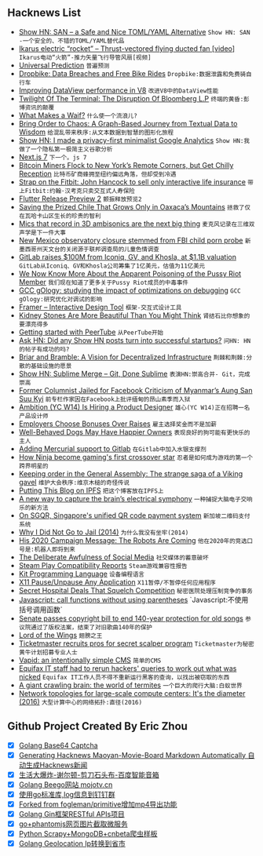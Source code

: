 ## Hacknews List


- [Show HN: SAN – a Safe and Nice TOML/YAML Alternative](https://astrocorp.net/san)  `Show HN: SAN -一个安全的、不错的TOML/YAML替代品`
- [Ikarus electric “rocket” – Thrust-vectored flying ducted fan [video]](https://www.youtube.com/watch?v=RMeEh5OUaDs)  `Ikarus电动“火箭”-推力矢量飞行导管风扇[视频]`
- [Universal Prediction](http://philsci-archive.pitt.edu/14486/)  `普遍预测`
- [Dropbike: Data Breaches and Free Bike Rides](https://ipfs.io/ipns/Qmea45XwFtdwaCGAPLRMxFmoUP5YLnknc2WGCGQ3HnDP6f/post/dropbike/)  `Dropbike:数据泄露和免费骑自行车`
- [Improving DataView performance in V8](https://v8project.blogspot.com/2018/09/dataview.html)  `改进V8中的DataView性能`
- [Twilight Of The Terminal: The Disruption Of Bloomberg L.P](https://www.cbinsights.com/research/report/bloomberg-terminal-disruption/)  `终端的黄昏:彭博资讯的颠覆`
- [What Makes a Waif?](https://www.lrb.co.uk/v40/n17/joanne-oleary/what-makes-a-waif)  `什么使一个流浪儿?`
- [Bring Order to Chaos: A Graph-Based Journey from Textual Data to Wisdom](https://neo4j.com/blog/bring-order-to-chaos-graph-based-journey-textual-data-to-wisdom/)  `给混乱带来秩序:从文本数据到智慧的图形化旅程`
- [Show HN: I made a privacy-first minimalist Google Analytics](https://simpleanalytics.io)  `Show HN:我做了一个隐私第一极简主义谷歌分析`
- [Next.js 7](https://nextjs.org/blog/next-7)  `下一个。js 7`
- [Bitcoin Miners Flock to New York’s Remote Corners, but Get Chilly Reception](https://www.nytimes.com/2018/09/19/nyregion/bitcoin-mining-new-york-electricity.html)  `比特币矿商蜂拥至纽约偏远角落，但却受到冷遇`
- [Strap on the Fitbit: John Hancock to sell only interactive life insurance](https://www.reuters.com/article/us-manulife-financi-john-hancock-lifeins/strap-on-the-fitbit-john-hancock-to-sell-only-interactive-life-insurance-idUSKCN1LZ1WL)  `带上Fitbit:约翰·汉考克只卖交互式人寿保险`
- [Flutter Release Preview 2](https://developers.googleblog.com/2018/09/flutter-release-preview-2-pixel-perfect.html)  `颤振释放预览2`
- [Saving the Prized Chile That Grows Only in Oaxaca’s Mountains](https://www.atlasobscura.com/articles/oaxacan-chile-pepper)  `拯救了仅在瓦哈卡山区生长的珍贵的智利`
- [Mics that record in 3D ambisonics are the next big thing](http://cdm.link/2018/09/3d-ambisonic-microphones/)  `麦克风记录在三维双声学是下一件大事`
- [New Mexico observatory closure stemmed from FBI child porn probe](https://af.reuters.com/article/commoditiesNews/idAFL2N1W51VK)  `新墨西哥州天文台的关闭源于联邦调查局的儿童色情调查`
- [GitLab raises $100M from Iconiq, GV, and Khosla, at $1.1B valuation](https://venturebeat.com/2018/09/19/gitlab-raises-100-million-from-iconiq-gv-and-khosla-at-1-1-billion-valuation/)  `GitLab从Iconiq、GV和Khosla公司筹集了1亿美元，估值为11亿美元`
- [We Now Know More About the Apparent Poisoning of the Pussy Riot Member](https://www.newyorker.com/news/our-columnists/we-now-know-more-about-the-apparent-poisoning-of-the-pussy-riot-member-pyotr-verzilov/)  `我们现在知道了更多关于Pussy Riot成员的中毒事件`
- [GCC gOlogy: studying the impact of optimizations on debugging](https://www.fsfla.org/~lxoliva/writeups/gOlogy/gOlogy.txt)  `GCC gOlogy:研究优化对调试的影响`
- [Framer – Interactive Design Tool](https://framer.com/)  `框架-交互式设计工具`
- [Kidney Stones Are More Beautiful Than You Might Think](https://www.nytimes.com/2018/09/19/health/kidney-stones-geology.html)  `肾结石比你想象的要漂亮得多`
- [Getting started with PeerTube](https://medium.com/we-distribute/getting-started-with-peertube-ec5dbf007058)  `从PeerTube开始`
- [Ask HN: Did any Show HN posts turn into successful startups?](item?id=18030355)  `问HN: HN的帖子有成功的吗?`
- [Briar and Bramble: A Vision for Decentralized Infrastructure](https://dymaxion.org/essays/briarvision.html)  `荆棘和荆棘:分散的基础设施的愿景`
- [Show HN: Sublime Merge – Git, Done Sublime](https://www.sublimemerge.com)  `表演HN:崇高合并- Git，完成崇高`
- [Former Columnist Jailed for Facebook Criticism of Myanmar’s Aung San Suu Kyi](https://www.mmtimes.com/news/ngar-min-swe-given-7-years-facebook-post.html)  `前专栏作家因在Facebook上批评缅甸的昂山素季而入狱`
- [Ambition (YC W14) Is Hiring a Product Designer](https://ambition.com/career/opportunity/product-designer/)  `雄心(YC W14)正在招聘一名产品设计师`
- [Employers Choose Bonuses Over Raises](https://www.wsj.com/articles/benefit-gains-exceed-wage-growth-new-labor-data-shows-1537289455)  `雇主选择奖金而不是加薪`
- [Well-Behaved Dogs May Have Happier Owners](https://www.psychologytoday.com/us/blog/fellow-creatures/201809/well-behaved-dogs-may-have-happier-owners)  `表现良好的狗可能有更快乐的主人`
- [Adding Mercurial support to Gitlab](https://gitlab.com/gitlab-org/gitlab-ce/issues/31600#note_96793407)  `在Gitlab中加入水银支撑剂`
- [How Ninja become gaming&#39;s first crossover star](http://www.espn.com/espn/feature/story/_/id/24710688/fortnite-legend-ninja-living-stream)  `忍者是如何成为游戏的第一个跨界明星的`
- [Keeping order in the General Assembly: The strange saga of a Viking gavel](https://news.un.org/en/story/2018/09/1019512)  `维护大会秩序:维京木槌的奇怪传说`
- [Putting This Blog on IPFS](https://ipfs.io/ipns/Qme48wyZ7LaF9gC5693DZyJBtehgaFhaKycESroemD5fNX/post/putting_this_blog_on_ipfs/)  `把这个博客放在IPFS上`
- [A new way to capture the brain’s electrical symphony](https://www.nature.com/articles/d41586-018-06694-6)  `一种捕捉大脑电子交响乐的新方法`
- [On SGQR, Singapore&#39;s unified QR code payment system](https://tongwing.woon.sg/blog/on-sgqr-code/)  `新加坡二维码支付系统`
- [Why I Did Not Go to Jail (2014)](https://a16z.com/2014/02/06/why-i-did-not-go-to-jail/)  `为什么我没有坐牢(2014)`
- [His 2020 Campaign Message: The Robots Are Coming](https://www.nytimes.com/2018/02/10/technology/his-2020-campaign-message-the-robots-are-coming.html)  `他在2020年的竞选口号是:机器人即将到来`
- [The Deliberate Awfulness of Social Media](https://www.newyorker.com/books/under-review/the-deliberate-awfulness-of-social-media)  `社交媒体的蓄意破坏`
- [Steam Play Compatibility Reports](https://spcr.netlify.com/)  `Steam游戏兼容性报告`
- [Kit Programming Language](https://www.kitlang.org/)  `设备编程语言`
- [X11 Pause/Unpause Any Application](https://vermaden.wordpress.com/2018/09/19/freebsd-desktop-part-16-configuration-pause-any-application/)  `X11暂停/不暂停任何应用程序`
- [Secret Hospital Deals That Squelch Competition](https://www.wsj.com/articles/behind-your-rising-health-care-bills-secret-hospital-deals-that-squelch-competition-1537281963)  `秘密医院处理压制竞争的事务`
- [Javascript: call functions without using parentheses](https://michelenasti.com/2018/09/19/Javascript-chiamare-funzioni-senza-usare-parentesi-(what!).html)  `Javascript:不使用括号调用函数`
- [Senate passes copyright bill to end 140-year protection for old songs](https://arstechnica.com/tech-policy/2018/09/senate-passes-copyright-bill-to-end-140-year-protection-for-old-songs/)  `参议院通过了版权法案，结束了对旧歌曲140年的保护`
- [Lord of the Wings](https://www.seas.harvard.edu/content/lord-of-wings)  `翅膀之王`
- [Ticketmaster recruits pros for secret scalper program](https://www.cbc.ca/news/business/a-public-relations-nightmare-ticketmaster-recruits-pros-for-secret-scalper-program-1.4828535)  `Ticketmaster为秘密黄牛计划招募专业人士`
- [Vapid: an intentionally simple CMS](https://www.vapid.com)  `简单的CMS`
- [Equifax IT staff had to rerun hackers&#39; queries to work out what was nicked](https://www.theregister.co.uk/2018/09/17/gao_report_equifax_mega_breach/)  `Equifax IT工作人员不得不重新运行黑客的查询，以找出被窃取的东西`
- [A giant crawling brain: the world of termites](https://www.theguardian.com/news/2018/sep/18/a-giant-crawling-brain-the-jaw-dropping-world-of-termites)  `一个巨大的爬行大脑:白蚁世界`
- [Network topologies for large-scale compute centers: It&#39;s the diameter (2016)](http://htor.inf.ethz.ch/publications/index.php?pub=251)  `大型计算中心的网络拓扑:直径(2016)`

## Github Project Created By Eric Zhou

- [x] [Golang Base64 Captcha](https://github.com/mojocn/base64Captcha)
- [x] [Generating Hacknews Maoyan-Movie-Board Markdown Automatically 自动生成Hacknews新闻](https://github.com/dejavuzhou/md-genie)
- [x] [生活大爆炸-谢尔顿-剪刀石头布-百度智能音箱](https://github.com/mojocn/dueros-bang-game)
- [x] [Golang Beego网站 mojotv.cn](https://github.com/mojocn/www.mojotv.cn)
- [x] [使用go标准库,log信息到钉钉群](https://github.com/mojocn/dooger)
- [x] [Forked from fogleman/primitive增加mp4导出功能](https://github.com/mojocn/primitive)
- [x] [Golang Gin框架RESTful APIs项目](https://github.com/JJJJJJJerk/ezier-golang-web-api-framework)
- [x] [go+phantomjs网页图片截取微服务](https://github.com/mojocn/screen_shot)
- [x] [Python Scrapy+MongoDB+cnbeta爬虫样板](https://github.com/mojocn/scrapy_mongodb_boilerplate_cnbeta)
- [x] [Golang Geolocation Ip转换到省市](https://github.com/mojocn/ip2location)